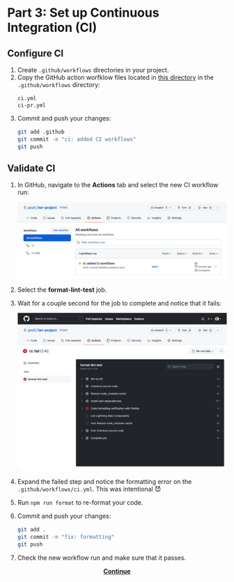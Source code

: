 # Part 3:  Set up Continuous Integration (CI)

## Configure CI

1. Create `.github/workflows` directories in your project.
1. Copy the GitHub action worfklow files located in [this directory](base-config/ci) in the `.github/workflows` directory:
    ```
    ci.yml
    ci-pr.yml
    ```
1. Commit and push your changes:
    ```sh
    git add .github
    git commit -m "ci: added CI workflows"
    git push
    ```

## Validate CI
1. In GitHub, navigate to the **Actions** tab and select the new CI workflow run:

    ![First CI job](gfx/first-worfklow-run.png)

1. Select the **format-lint-test** job.
1. Wait for a couple second for the job to complete and notice that it fails:

    ![CI error on formatting](gfx/worfklow-error.png)

1. Expand the failed step and notice the formatting error on the `.github/workflows/ci.yml`. This was intentional 😈

1. Run `npm run format` to re-format your code.

1. Commit and push your changes:
    ```sh
    git add .
    git commit -m "fix: formatting"
    git push
    ```

1. Check the new workflow run and make sure that it passes.

<div align="center">
  <a href="part4.md"><b>Continue</b></a>
</div>